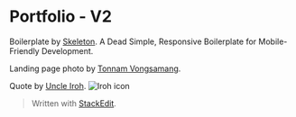 # Portfolio - V2
Boilerplate by [Skeleton](http://getskeleton.com/). A Dead Simple, Responsive Boilerplate for Mobile-Friendly Development.

Landing page photo by [Tonnam Vongsamang](https://unsplash.com/@tonnam_v).

Quote by [Uncle Iroh](https://www.cbr.com/avatar-uncle-iroh-most-inspiring-quotes/). 
![Iroh icon](https://maierfelix.github.io/Iroh/Iroh.png)

> Written with [StackEdit](https://stackedit.io/).
